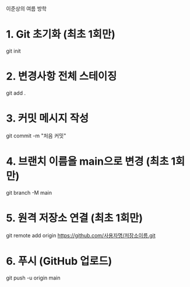 이준상의 여름 방학

# 1. Git 초기화 (최초 1회만)
git init

# 2. 변경사항 전체 스테이징
git add .

# 3. 커밋 메시지 작성
git commit -m "처음 커밋"

# 4. 브랜치 이름을 main으로 변경 (최초 1회만)
git branch -M main

# 5. 원격 저장소 연결 (최초 1회만)
git remote add origin https://github.com/사용자명/저장소이름.git

# 6. 푸시 (GitHub 업로드)
git push -u origin main
